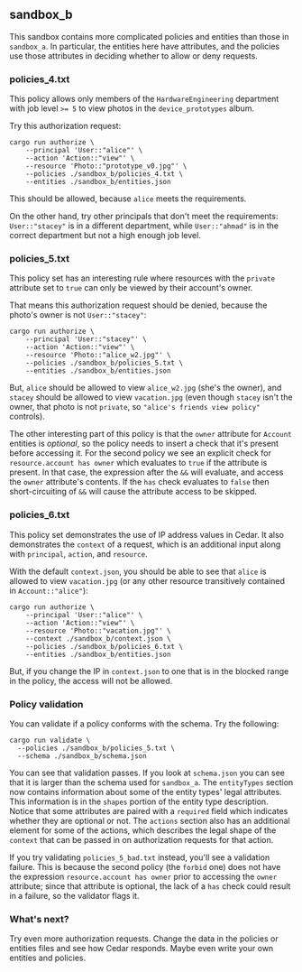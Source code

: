 ## sandbox_b

This sandbox contains more complicated policies and entities than those in
`sandbox_a`. In particular, the entities here have attributes, and the
policies use those attributes in deciding whether to allow or deny requests.

### policies_4.txt

This policy allows only members of the `HardwareEngineering` department
with job level `>= 5` to view photos in the `device_prototypes` album.

Try this authorization request:
```
cargo run authorize \
    --principal 'User::"alice"' \
    --action 'Action::"view"' \
    --resource 'Photo::"prototype_v0.jpg"' \
    --policies ./sandbox_b/policies_4.txt \
    --entities ./sandbox_b/entities.json
```
This should be allowed, because `alice` meets the requirements.

On the other hand, try other principals that don't meet the requirements:
`User::"stacey"` is in a different department, while `User::"ahmad"` is
in the correct department but not a high enough job level.

### policies_5.txt

This policy set has an interesting rule where resources with the `private`
attribute set to `true` can only be viewed by their account's owner.

That means this authorization request should be denied, because the
photo's owner is not `User::"stacey"`:
```
cargo run authorize \
    --principal 'User::"stacey"' \
    --action 'Action::"view"' \
    --resource 'Photo::"alice_w2.jpg"' \
    --policies ./sandbox_b/policies_5.txt \
    --entities ./sandbox_b/entities.json
```

But, `alice` should be allowed to view `alice_w2.jpg` (she's the owner), and
`stacey` should be allowed to view `vacation.jpg` (even though `stacey` isn't
the owner, that photo is not `private`, so `"alice's friends view policy"`
controls).

The other interesting part of this policy is that the `owner` attribute for
`Account` entities is _optional_, so the policy needs to insert a check that it's present before accessing it. For the second policy we see an
explicit check for  `resource.account has owner` which evaluates to `true` if the attribute is present. In that case, the expression after the `&&` will evaluate, and access the `owner` attribute's contents. If the `has` check evaluates to `false` then short-circuiting of `&&` will cause the attribute access to be skipped.

### policies_6.txt

This policy set demonstrates the use of IP address values in Cedar.
It also demonstrates the `context` of a request, which is an additional input
along with `principal`, `action`, and `resource`.

With the default `context.json`, you should be able to see that `alice` is
allowed to view `vacation.jpg` (or any other resource transitively contained
in `Account::"alice"`):
```
cargo run authorize \
    --principal 'User::"alice"' \
    --action 'Action::"view"' \
    --resource 'Photo::"vacation.jpg"' \
    --context ./sandbox_b/context.json \
    --policies ./sandbox_b/policies_6.txt \
    --entities ./sandbox_b/entities.json
```

But, if you change the IP in `context.json` to one that is in the blocked range
in the policy, the access will not be allowed.

### Policy validation

You can validate if a policy conforms with the schema. Try the following:
```
cargo run validate \
  --policies ./sandbox_b/policies_5.txt \
  --schema ./sandbox_b/schema.json
```
You can see that validation passes. If you look at `schema.json` you can see that it is larger than the schema used for `sandbox_a`. The `entityTypes` section now contains information about some of the entity types' legal attributes. This information is in the `shapes` portion of the entity type description. Notice that some attributes are paired with a `required` field which indicates whether they are optional or not. The `actions` section also has an additional element for some of the actions, which describes the legal shape of the `context` that can be passed in on authorization requests for that action.

If you try validating `policies_5_bad.txt` instead, you'll see a validation failure. This is because the second policy (the `forbid` one) does not have the expression `resource.account has owner` prior to accessing the `owner` attribute; since that attribute is optional, the lack of a `has` check could result in a failure, so the validator flags it.

### What's next?

Try even more authorization requests. Change the data in the policies or entities
files and see how Cedar responds. Maybe even write your own entities and
policies.

